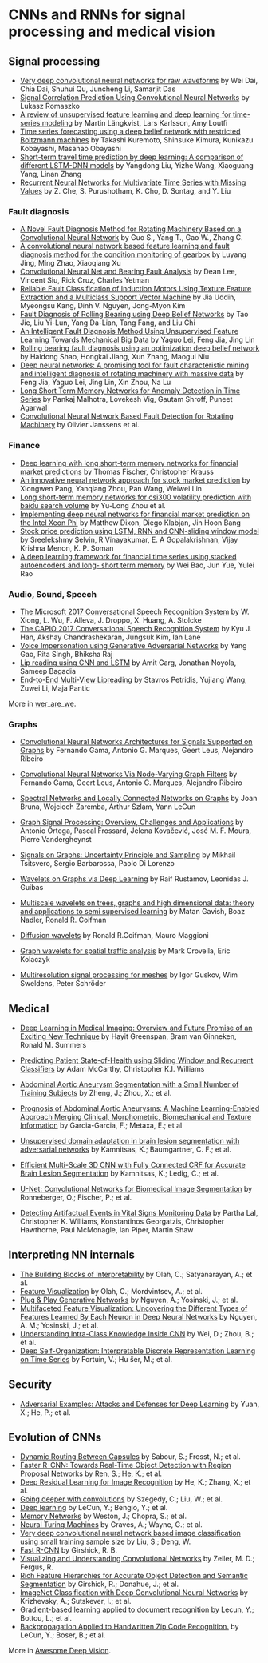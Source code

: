 # CNNs and RNNs for signal processing and medical vision


## Signal processing

* [Very deep convolutional neural networks for raw waveforms](https://ieeexplore.ieee.org/document/7952190/) by Wei Dai, Chia Dai, Shuhui Qu, Juncheng Li, Samarjit Das
* [Signal Correlation Prediction Using Convolutional Neural Networks](https://link.springer.com/chapter/10.1007/978-3-319-53070-3_4) by Lukasz Romaszko
* [A review of unsupervised feature learning and deep learning for time-series modeling](https://www.sciencedirect.com/science/article/pii/S0167865514000221) by Martin Längkvist, Lars Karlsson, Amy Loutfi
* [Time series forecasting using a deep belief network with restricted Boltzmann machines](https://www.sciencedirect.com/science/article/pii/S0925231213007388) by Takashi Kuremoto, Shinsuke Kimura, Kunikazu Kobayashi, Masanao Obayashi
* [Short-term travel time prediction by deep learning: A comparison of different LSTM-DNN models](https://ieeexplore.ieee.org/document/8317886/authors) by Yangdong Liu, Yizhe Wang, Xiaoguang Yang, Linan Zhang
* [Recurrent Neural Networks for Multivariate Time Series with Missing Values](https://www.nature.com/articles/s41598-018-24271-9) by Z. Che, S. Purushotham, K. Cho, D. Sontag, and Y. Liu


### Fault diagnosis
* [A Novel Fault Diagnosis Method for Rotating Machinery Based on a Convolutional Neural Network](https://www.ncbi.nlm.nih.gov/pmc/articles/PMC5982639) by Guo S., Yang T., Gao W., Zhang C.
* [A convolutional neural network based feature learning and fault diagnosis method for the condition monitoring of gearbox](https://www.sciencedirect.com/science/article/pii/S0263224117304517) by Luyang Jing, Ming Zhao, Xiaoqiang Xu
* [Convolutional Neural Net and Bearing Fault Analysis](https://pdfs.semanticscholar.org/6e45/f39b1e50cfd10deaabd1d786fac827c3543a.pdf) by Dean Lee, Vincent Siu, Rick Cruz, Charles Yetman
* [Reliable Fault Classification of Induction Motors Using Texture Feature Extraction and a Multiclass Support Vector Machine](https://www.researchgate.net/publication/275594546_Reliable_Fault_Classification_of_Induction_Motors_Using_Texture_Feature_Extraction_and_a_Multiclass_Support_Vector_Machine) by Jia Uddin, Myeongsu Kang, Dinh V. Nguyen, Jong-Myon Kim
* [Fault Diagnosis of Rolling Bearing using Deep Belief Networks](https://www.researchgate.net/publication/314705538_Fault_Diagnosis_of_Rolling_Bearing_using_Deep_Belief_Networks) by Tao Jie, Liu Yi-Lun, Yang Da-Lian, Tang Fang, and Liu Chi
* [An Intelligent Fault Diagnosis Method Using Unsupervised Feature Learning Towards Mechanical Big Data](https://ieeexplore.ieee.org/document/7386639/) by Yaguo Lei, Feng Jia, Jing Lin
* [Rolling bearing fault diagnosis using an optimization deep belief network](http://iopscience.iop.org/article/10.1088/0957-0233/26/11/115002) by Haidong Shao, Hongkai Jiang, Xun Zhang, Maogui Niu
* [Deep neural networks: A promising tool for fault characteristic mining and intelligent diagnosis of rotating machinery with massive data](https://www.sciencedirect.com/science/article/pii/S0888327015004859) by Feng Jia, Yaguo Lei, Jing Lin, Xin Zhou, Na Lu
* [Long Short Term Memory Networks for Anomaly Detection in Time Series](https://www.researchgate.net/publication/304782562_Long_Short_Term_Memory_Networks_for_Anomaly_Detection_in_Time_Series) by Pankaj Malhotra, Lovekesh Vig, Gautam Shroff, Puneet Agarwal
* [Convolutional Neural Network Based Fault Detection for Rotating Machinery](https://www.researchgate.net/publication/303534215_Convolutional_Neural_Network_Based_Fault_Detection_for_Rotating_Machinery) by Olivier Janssens et al.



### Finance

* [Deep learning with long short-term memory networks for financial market predictions](https://www.econstor.eu/handle/10419/157808) by Thomas Fischer, Christopher Krauss
* [An innovative neural network approach for stock market prediction](https://link.springer.com/article/10.1007/s11227-017-2228-y) by Xiongwen Pang, Yanqiang Zhou, Pan Wang, Weiwei Lin
* [Long short-term memory networks for csi300 volatility prediction with baidu search volume](https://arxiv.org/abs/1805.11954) by Yu-Long Zhou et al.
* [Implementing deep neural networks for financial market prediction on the Intel Xeon Phi](https://dl.acm.org/citation.cfm?id=2830562) by Matthew Dixon, Diego Klabjan, Jin Hoon Bang
* [Stock price prediction using LSTM, RNN and CNN-sliding window model](https://ieeexplore.ieee.org/document/8126078/) by Sreelekshmy Selvin, R Vinayakumar, E. A Gopalakrishnan, Vijay Krishna Menon, K. P. Soman
* [A deep learning framework for financial time series using stacked autoencoders and long- short term memory](http://journals.plos.org/plosone/article/file?id=10.1371/journal.pone.0180944&type=printable) by Wei Bao, Jun Yue, Yulei Rao



### Audio, Sound, Speech

* [The Microsoft 2017 Conversational Speech Recognition System](https://arxiv.org/abs/1708.06073) by W. Xiong, L. Wu, F. Alleva, J. Droppo, X. Huang, A. Stolcke
* [The CAPIO 2017 Conversational Speech Recognition System](https://arxiv.org/abs/1801.00059) by Kyu J. Han, Akshay Chandrashekaran, Jungsuk Kim, Ian Lane
* [Voice Impersonation using Generative Adversarial Networks](https://arxiv.org/abs/1802.06840) by Yang Gao, Rita Singh, Bhiksha Raj
* [Lip reading using CNN and LSTM](http://cs231n.stanford.edu/reports/2016/pdfs/217_Report.pdf) by Amit Garg, Jonathan Noyola, Sameep Bagadia
* [End-to-End Multi-View Lipreading](https://arxiv.org/abs/1709.00443) by Stavros Petridis, Yujiang Wang, Zuwei Li, Maja Pantic


More in [wer_are_we](https://github.com/syhw/wer_are_we).



### Graphs
* [Convolutional Neural Networks Architectures for Signals Supported on Graphs](https://arxiv.org/abs/1805.00165) by Fernando Gama, Antonio G. Marques, Geert Leus, Alejandro Ribeiro
* [Convolutional Neural Networks Via Node-Varying Graph Filters](https://arxiv.org/abs/1710.10355) by Fernando Gama, Geert Leus, Antonio G. Marques, Alejandro Ribeiro
* [Spectral Networks and Locally Connected Networks on Graphs](https://arxiv.org/abs/1312.6203) by Joan Bruna, Wojciech Zaremba, Arthur Szlam, Yann LeCun

* [Graph Signal Processing: Overview, Challenges and Applications](https://arxiv.org/abs/1712.00468) by Antonio Ortega, Pascal Frossard, Jelena Kovačević, José M. F. Moura, Pierre Vandergheynst
* [Signals on Graphs: Uncertainty Principle and Sampling](https://arxiv.org/abs/1507.08822) by Mikhail Tsitsvero, Sergio Barbarossa, Paolo Di Lorenzo

* [Wavelets on Graphs via Deep Learning](https://papers.nips.cc/paper/5046-wavelets-on-graphs-via-deep-learning) by Raif Rustamov, Leonidas J. Guibas
* [Multiscale wavelets on trees, graphs and high dimensional data: theory and applications to semi supervised learning](https://dl.acm.org/citation.cfm?id=3104370) by Matan Gavish, Boaz Nadler, 	Ronald R. Coifman
* [Diffusion wavelets](https://www.sciencedirect.com/science/article/pii/S106352030600056X) by Ronald R.Coifman, Mauro Maggioni
* [Graph wavelets for spatial traffic analysis](https://www.researchgate.net/publication/4021114_Graph_wavelets_for_spatial_traffic_analysis) by Mark Crovella, Eric Kolaczyk
* [Multiresolution signal processing for meshes](https://dl.acm.org/citation.cfm?id=311577) by Igor Guskov, Wim Sweldens, Peter Schröder



## Medical
* [Deep Learning in Medical Imaging: Overview and Future Promise of an Exciting New Technique](https://ieeexplore.ieee.org/document/7463094/) by Hayit Greenspan, Bram van Ginneken, Ronald M. Summers
* [Predicting Patient State-of-Health using Sliding Window and Recurrent Classifiers](https://arxiv.org/abs/1612.00662) by Adam McCarthy, Christopher K.I. Williams
* [Abdominal Aortic Aneurysm Segmentation with a Small Number of Training Subjects](http://arxiv.org/abs/1804.02943) by Zheng, J.; Zhou, X.; et al.
* [Prognosis of Abdominal Aortic Aneurysms: A Machine Learning-Enabled Approach Merging Clinical, Morphometric, Biomechanical and Texture Information](https://ieeexplore.ieee.org/document/8104238/) by Garcia-Garcia, F.; Metaxa, E.; et al
* [Unsupervised domain adaptation in brain lesion segmentation with adversarial networks](http://arxiv.org/abs/1612.08894) by Kamnitsas, K.; Baumgartner, C. F.; et al.
* [Efficient Multi-Scale 3D CNN with Fully Connected CRF for Accurate Brain Lesion Segmentation](http://arxiv.org/abs/1603.05959) by Kamnitsas, K.; Ledig, C.; et al.
* [U-Net: Convolutional Networks for Biomedical Image Segmentation](http://arxiv.org/abs/1505.04597) by Ronneberger, O.; Fischer, P.; et al.

* [Detecting Artifactual Events in Vital Signs Monitoring Data](http://homepages.inf.ed.ac.uk/ckiw/projects/adult_icu/CSOreport230915.pdf) by Partha Lal, Christopher K. Williams, Konstantinos Georgatzis, Christopher Hawthorne, Paul McMonagle, Ian Piper, Martin Shaw



## Interpreting NN internals

* [The Building Blocks of Interpretability](https://distill.pub/2018/building-blocks.) by Olah, C.; Satyanarayan, A.; et al.
* [Feature Visualization](https://distill.pub/2017/feature-visualization) by Olah, C.; Mordvintsev, A.; et al.
* [Plug & Play Generative Networks](http://arxiv.org/abs/1612.00005) by Nguyen, A.; Yosinski, J.; et al.
* [Multifaceted Feature Visualization: Uncovering the Different Types of Features Learned By Each Neuron in Deep Neural Networks](http://arxiv.org/abs/1602.03616) by Nguyen, A. M.; Yosinski, J.; et al.
* [Understanding Intra-Class Knowledge Inside CNN](http://arxiv.org/abs/1507.02379) by Wei, D.; Zhou, B.; et al.
* [Deep Self-Organization: Interpretable Discrete Representation Learning on Time Series](http://adsabs.harvard.edu/abs/2018arXiv180602199F) by Fortuin, V.; Hu ̈ser, M.; et al.


## Security
* [Adversarial Examples: Attacks and Defenses for Deep Learning](http://arxiv.org/abs/1712.07107) by Yuan, X.; He, P.; et al.



## Evolution of CNNs

* [Dynamic Routing Between Capsules](http://arxiv.org/abs/1710.09829) by Sabour, S.; Frosst, N.; et al.
* [Faster R-CNN: Towards Real-Time Object Detection with Region Proposal Networks](https://ieeexplore.ieee.org/document/7485869/) by Ren, S.; He, K.; et al.
* [Deep Residual Learning for Image Recognition](https://arxiv.org/abs/1512.03385) by He, K.; Zhang, X.; et al.
* [Going deeper with convolutions](https://ieeexplore.ieee.org/document/7298594) by Szegedy, C.; Liu, W.; et al.
* [Deep learning](http://dx.doi.org/10.1038/nature14539) by LeCun, Y.; Bengio, Y.; et al.
* [Memory Networks](http://arxiv.org/abs/1410.3916) by Weston, J.; Chopra, S.; et al.
* [Neural Turing Machines](http://arxiv.org/abs/1410.5401) by Graves, A.; Wayne, G.; et al.
* [Very deep convolutional neural network based image classification using small training sample size](https://ieeexplore.ieee.org/document/7486599/) by Liu, S.; Deng, W.
* [Fast R-CNN](http://arxiv.org/abs/1504.08083) by Girshick, R. B.
* [Visualizing and Understanding Convolutional Networks](https://arxiv.org/abs/1311.2901) by Zeiler, M. D.; Fergus, R.
* [Rich Feature Hierarchies for Accurate Object Detection and Semantic Segmentation](https://doi.org/10.1109/CVPR.2014.81) by Girshick, R.; Donahue, J.; et al.
* [ImageNet Classification with Deep Convolutional Neural Networks](http://dl.acm.org/citation.cfm?id=2999134.2999257) by Krizhevsky, A.; Sutskever, I.; et al.
* [Gradient-based learning applied to document recognition](https://ieeexplore.ieee.org/document/726791/) by Lecun, Y.; Bottou, L.; et al.
* [Backpropagation Applied to Handwritten Zip Code Recognition.](https://ieeexplore.ieee.org/document/6795724) by LeCun, Y.; Boser, B.; et al.


More in [Awesome Deep Vision](https://github.com/kjw0612/awesome-deep-vision).